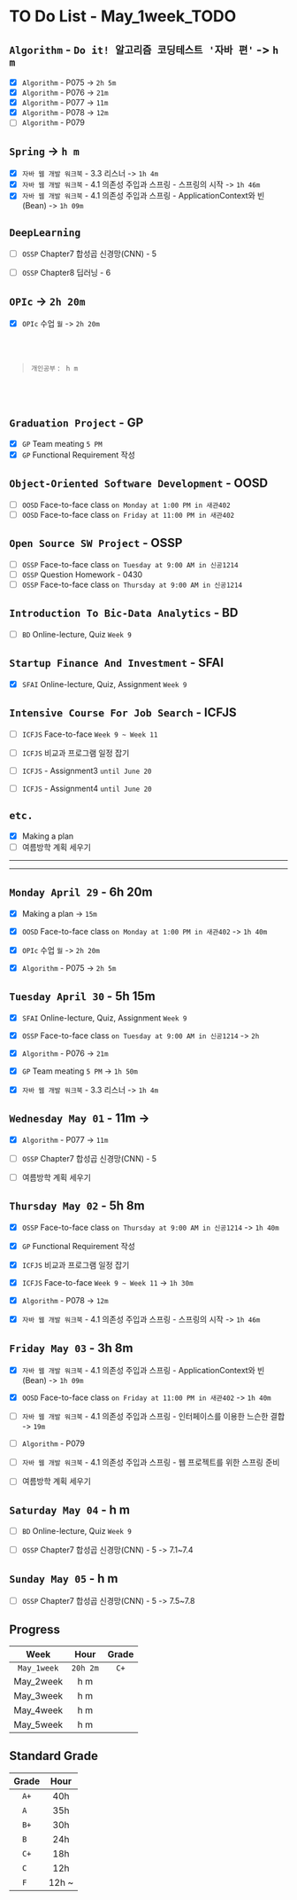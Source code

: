 # TO Do List - May_1week_TODO

## `Algorithm` - `Do it! 알고리즘 코딩테스트 '자바 편'` -> `h m`
- [x] `Algorithm` - P075 -> `2h 5m`
- [x] `Algorithm` - P076 -> `21m`
- [x] `Algorithm` - P077 -> `11m`
- [x] `Algorithm` - P078 -> `12m`
- [ ] `Algorithm` - P079

## `Spring` -> `h m`
- [x] `자바 웹 개발 워크북` - 3.3 리스너 -> `1h 4m`
- [x] `자바 웹 개발 워크북` - 4.1 의존성 주입과 스프링 - 스프링의 시작 -> `1h 46m`
- [x] `자바 웹 개발 워크북` - 4.1 의존성 주입과 스프링 - ApplicationContext와 빈(Bean) -> `1h 09m`

## `DeepLearning`
- [ ] `OSSP` Chapter7 합성곱 신경망(CNN) - 5

- [ ] `OSSP` Chapter8 딥러닝 - 6

## `OPIc` -> `2h 20m`
- [x] `OPIc` 수업 `월` -> `2h 20m`

<br><br>

> `개인공부` : ` h m`

<br><br>

<!-- ## `Java`
## `Stock`
## `React` -->


## `Graduation Project` - GP
- [x] `GP` Team meating `5 PM`
- [x] `GP` Functional Requirement 작성

## `Object-Oriented Software Development` - OOSD
- [ ] `OOSD` Face-to-face class `on Monday at 1:00 PM in 새관402`
- [ ] `OOSD` Face-to-face class `on Friday at 11:00 PM in 새관402`

## `Open Source SW Project` - OSSP
- [ ] `OSSP` Face-to-face class `on Tuesday at 9:00 AM in 신공1214`
- [ ] `OSSP` Question Homework - 0430
- [ ] `OSSP` Face-to-face class `on Thursday at 9:00 AM in 신공1214`

## `Introduction To Bic-Data Analytics` - BD
- [ ] `BD` Online-lecture, Quiz  `Week 9`

## `Startup Finance And Investment` - SFAI
- [x] `SFAI` Online-lecture, Quiz, Assignment `Week 9`

## `Intensive Course For Job Search` - ICFJS
- [ ] `ICFJS` Face-to-face `Week 9 ~ Week 11`
- [ ] `ICFJS` 비교과 프로그램 일정 잡기

- [ ] `ICFJS` - Assignment3 `until June 20`
- [ ] `ICFJS` - Assignment4 `until June 20`

## `etc.`
- [x] Making a plan
- [ ] 여름방학 계획 세우기

---
---

## `Monday April 29` - 6h 20m
- [x] Making a plan -> `15m`
- [x] `OOSD` Face-to-face class `on Monday at 1:00 PM in 새관402` -> `1h 40m`
- [x] `OPIc` 수업 `월` -> `2h 20m`
- [x] `Algorithm` - P075 -> `2h 5m`


## `Tuesday April 30` - 5h 15m
- [x] `SFAI` Online-lecture, Quiz, Assignment `Week 9`
- [x] `OSSP` Face-to-face class `on Tuesday at 9:00 AM in 신공1214` -> `2h`
- [x] `Algorithm` - P076 -> `21m`
- [x] `GP` Team meating `5 PM` -> `1h 50m`
- [x] `자바 웹 개발 워크북` - 3.3 리스너 -> `1h 4m`


## `Wednesday May 01` - 11m -> 
- [x] `Algorithm` - P077 -> `11m`
- [ ] `OSSP` Chapter7 합성곱 신경망(CNN) - 5
- [ ] 여름방학 계획 세우기


## `Thursday May 02` - 5h 8m
- [x] `OSSP` Face-to-face class `on Thursday at 9:00 AM in 신공1214` -> `1h 40m`
- [x] `GP` Functional Requirement 작성
- [x] `ICFJS` 비교과 프로그램 일정 잡기
- [x] `ICFJS` Face-to-face `Week 9 ~ Week 11` -> `1h 30m`
- [x] `Algorithm` - P078 -> `12m`
- [x] `자바 웹 개발 워크북` - 4.1 의존성 주입과 스프링 - 스프링의 시작 -> `1h 46m`


## `Friday May 03` - 3h 8m
- [x] `자바 웹 개발 워크북` - 4.1 의존성 주입과 스프링 - ApplicationContext와 빈(Bean) -> `1h 09m`
- [x] `OOSD` Face-to-face class `on Friday at 11:00 PM in 새관402` -> `1h 40m`
- [ ] `자바 웹 개발 워크북` - 4.1 의존성 주입과 스프링 - 인터페이스를 이용한 느슨한 결합 -> `19m`
- [ ] `Algorithm` - P079
- [ ] `자바 웹 개발 워크북` - 4.1 의존성 주입과 스프링 - 웹 프로젝트를 위한 스프링 준비
- [ ] 여름방학 계획 세우기


## `Saturday May 04` - h m
- [ ] `BD` Online-lecture, Quiz  `Week 9`
- [ ] `OSSP` Chapter7 합성곱 신경망(CNN) - 5 -> 7.1~7.4


## `Sunday May 05` - h m
- [ ] `OSSP` Chapter7 합성곱 신경망(CNN) - 5 -> 7.5~7.8




## Progress
| Week | Hour | Grade |
|:---:|:---:|:---:|
|`May_1week`|`20h 2m`|`C+`|
|May_2week|h m||
|May_3week|h m||
|May_4week|h m||
|May_5week|h m||


## Standard Grade
| Grade | Hour |
|:---:|:---:|
|`A+`|40h|
|`A `|35h|
|`B+`|30h|
|`B `|24h|
|`C+`|18h|
|`C `|12h|
|`F `|12h ~|
